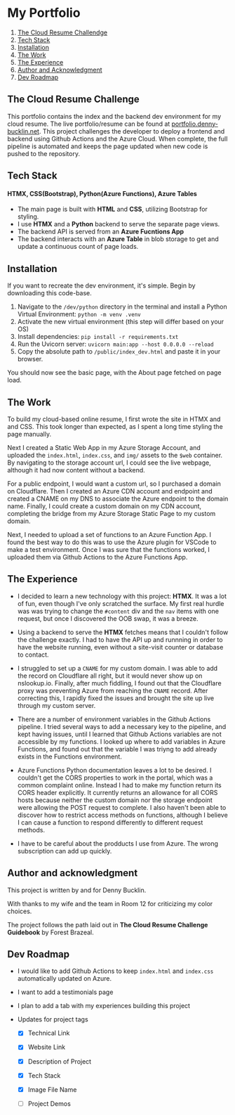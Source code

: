 # My Portfolio

1. [The Cloud Resume Challendge](#the-cloud-resume-challenge)
2. [Tech Stack](#tech-stack)
3. [Installation](#installation)
4. [The Work](#the-work)
5. [The Experience](#the-experience)
6. [Author and Acknowledgment](#author-and-acknowledgment)
7. [Dev Roadmap](#dev-roadmap)

## The Cloud Resume Challenge
This portfolio contains the index and the backend dev environment for my cloud resume.  The live portfolio/resume can be found at [portfolio.denny-bucklin.net](portolio.denny-bucklin.net). This project challenges the developer to deploy a frontend and backend using Github Actions and the Azure Cloud. When complete, the full pipeline is automated and keeps the page updated when new code is pushed to the repository.

## Tech Stack
#### HTMX, CSS(Bootstrap), Python(Azure Functions), Azure Tables
- The main page is built with **HTML** and **CSS**, utilizing Bootstrap for styling.
- I use **HTMX** and a **Python** backend to serve the separate page views.
- The backend API is served from an **Azure Fucntions App**
- The backend interacts with an **Azure Table** in blob storage to get and update a continuous count of page loads.

## Installation
If you want to recreate the dev environment, it's simple. Begin by downloading this code-base.

1. Navigate to the `/dev/python` directory in the terminal and install a Python Virtual Environment: `python -m venv .venv`
2. Activate the new virtual environment (this step will differ based on your OS)
3. Install dependencies: `pip install -r requirements.txt`
4. Run the Uvicorn server: `uvicorn main:app --host 0.0.0.0 --reload`
5. Copy the absolute path to `/public/index_dev.html` and paste it in your browser.

You should now see the basic page, with the About page fetched on page load.

## The Work
To build my cloud-based online resume, I first wrote the site in HTMX and and CSS. This took longer than expected, as I spent a long time styling the page manually.

Next I created a Static Web App in my Azure Storage Account, and uploaded the `index.html`, `index.css`, and `img/` assets to the `$web` container. By navigating to the storage account url, I could see the live webpage, although it had now content without a backend.

For a public endpoint, I would want a custom url, so I purchased a domain on Cloudflare. Then I created an Azure CDN account and endpoint and created a CNAME on my DNS to associate the Azure endpoint to the domain name. Finally, I could create a custom domain on my CDN account, completing the bridge from my Azure Storage Static Page to my custom domain.

Next, I needed to upload a set of functions to an Azure Function App. I found the best way to do this was to use the Azure plugin for VSCode to make a test environment. Once I was sure that the functions worked, I uploaded them via Github Actions to the Azure Functions App.

## The Experience
- I decided to learn a new technology with this project: **HTMX**. It was a lot of fun, even though I've only scratched the surface. My first real hurdle was was trying to change the `#content` div and the `nav` items with one request, but once I discovered the OOB swap, it was a breeze.

- Using a backend to serve the **HTMX** fetches means that I couldn't follow the challenge exactly. I had to have the API up and runnning in order to have the website running, even without a site-visit counter or database to contact.

- I struggled to set up a `CNAME` for my custom domain. I was able to add the record on Cloudflare all right, but it would never show up on nslookup.io. Finally, after much fiddling, I found out that the Cloudflare proxy was preventing Azure from reaching the `CNAME` record. After correcting this, I rapidly fixed the issues and brought the site up live through my custom server.

- There are a number of environment variables in the Github Actions pipeline. I tried several ways to add a necessary key to the pipeline, and kept having issues, until I learned that Github Actions variables are not accessible by my functions. I looked up where to add variables in Azure Functions, and found out that the variable I was triyng to add already exists in the Functions environment.

- Azure Functions Python documentation leaves a lot to be desired. I couldn't get the CORS properties to work in the portal, which was a common complaint online. Instead I had to make my function return its CORS header explicitly. It currently returns an allowance for all CORS hosts because neither the custom domain nor the storage endpoint were allowing the POST request to complete. I also haven't been able to discover how to restrict access methods on functions, although I believe I can cause a function to respond differently to different request methods.

- I have to be careful about the prodducts I use from Azure. The wrong subscription can add up quickly.

## Author and acknowledgment
This project is written by and for Denny Bucklin.

With thanks to my wife and the team in Room 12 for criticizing my color choices.

The project follows the path laid out in **The Cloud Resume Challenge Guidebook** by Forest Brazeal.

## Dev Roadmap
- I would like to add Github Actions to keep `index.html` and `index.css` automatically updated on Azure.

- I want to add a testimonials page

- I plan to add a tab with my experiences building this project

- Updates for project tags
  - [X] Technical Link
  - [X] Website Link
  - [X] Description of Project
  - [X] Tech Stack
  - [X] Image File Name
  - [ ] Project Demos

